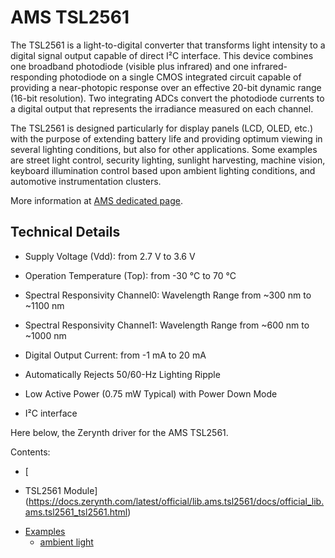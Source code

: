 # AMS TSL2561

The TSL2561 is a light-to-digital converter that transforms light intensity to a digital signal output capable of direct I²C interface. This device combines one broadband photodiode (visible plus infrared) and one infrared-responding photodiode on a single CMOS integrated circuit capable of providing a near-photopic response over an effective 20-bit dynamic range 
(16-bit resolution). 
Two integrating ADCs convert the photodiode currents to a digital output that represents the 
irradiance measured on each channel.

The TSL2561 is designed particularly for display panels (LCD, OLED, etc.) with the purpose of extending battery life and providing optimum viewing in several lighting conditions, but also for other applications. 
Some examples are street light control, security lighting, sunlight harvesting, machine vision, keyboard illumination control based upon ambient lighting conditions, and automotive instrumentation clusters.

More information at [AMS dedicated page](http://ams.com/eng/Products/Light-Sensors/Ambient-Light-Sensors/TSL2561/TSL2560-TSL2561-Datasheet).

## Technical Details


* Supply Voltage (Vdd): from 2.7 V to 3.6 V


* Operation Temperature (Top): from -30 °C to 70 °C


* Spectral Responsivity Channel0: Wavelength Range from ~300 nm to ~1100 nm


* Spectral Responsivity Channel1: Wavelength Range from ~600 nm to ~1000 nm


* Digital Output Current: from -1 mA to 20 mA


* Automatically Rejects 50/60-Hz Lighting Ripple


* Low Active Power (0.75 mW Typical) with Power Down Mode


* I²C interface

Here below, the Zerynth driver for the AMS TSL2561.

Contents:
-   [

* TSL2561 Module](https://docs.zerynth.com/latest/official/lib.ams.tsl2561/docs/official_lib.ams.tsl2561_tsl2561.html)
-   [Examples](https://docs.zerynth.com/latest/official/lib.ams.tsl2561/examples/examples.html)
    -   [ambient light](https://docs.zerynth.com/latest/official/lib.ams.tsl2561/examples/examples.html#ambient-light)

<!--stackedit_data:
eyJoaXN0b3J5IjpbMzU0ODE2MDAsMTAwNjU5MjM0OV19
-->